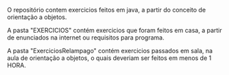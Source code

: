 O repositório contem exercicios feitos em java, a partir do conceito de orientação a objetos.

A pasta "EXERCICIOS" contém exercicios que foram feitos em casa, a partir de enunciados na internet ou requisitos para programa.

A pasta "ExerciciosRelampago" contém exercicios passados em sala, na aula de orientação a objetos, o quais deveriam ser feitos em menos de 1 HORA.
